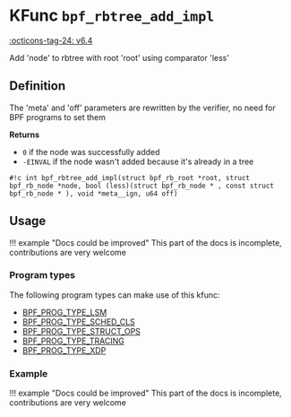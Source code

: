 # KFunc `bpf_rbtree_add_impl`

<!-- [FEATURE_TAG](bpf_rbtree_add_impl) -->
[:octicons-tag-24: v6.4](https://github.com/torvalds/linux/commit/d2dcc67df910dd85253a701b6a5b747f955d28f5)
<!-- [/FEATURE_TAG] -->

Add 'node' to rbtree with root 'root' using comparator 'less'

## Definition

The 'meta' and 'off' parameters are rewritten by the verifier, no need for BPF programs to set them

**Returns**

 * `0` if the node was successfully added
 * `-EINVAL` if the node wasn't added because it's already in a tree

<!-- [KFUNC_DEF] -->
`#!c int bpf_rbtree_add_impl(struct bpf_rb_root *root, struct bpf_rb_node *node, bool (less)(struct bpf_rb_node * , const struct bpf_rb_node * ), void *meta__ign, u64 off)`
<!-- [/KFUNC_DEF] -->

## Usage

!!! example "Docs could be improved"
    This part of the docs is incomplete, contributions are very welcome

### Program types

The following program types can make use of this kfunc:

<!-- [KFUNC_PROG_REF] -->
- [BPF_PROG_TYPE_LSM](../program-type/BPF_PROG_TYPE_LSM.md)
- [BPF_PROG_TYPE_SCHED_CLS](../program-type/BPF_PROG_TYPE_SCHED_CLS.md)
- [BPF_PROG_TYPE_STRUCT_OPS](../program-type/BPF_PROG_TYPE_STRUCT_OPS.md)
- [BPF_PROG_TYPE_TRACING](../program-type/BPF_PROG_TYPE_TRACING.md)
- [BPF_PROG_TYPE_XDP](../program-type/BPF_PROG_TYPE_XDP.md)
<!-- [/KFUNC_PROG_REF] -->

### Example

!!! example "Docs could be improved"
    This part of the docs is incomplete, contributions are very welcome

